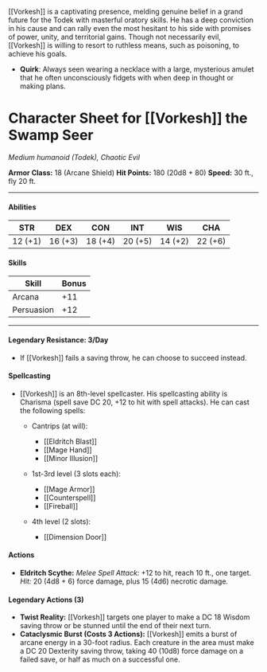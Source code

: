 
[[Vorkesh]] is a captivating presence, melding genuine belief in a grand future for the Todek with masterful oratory skills. He has a deep conviction in his cause and can rally even the most hesitant to his side with promises of power, unity, and territorial gains. Though not necessarily evil, [[Vorkesh]] is willing to resort to ruthless means, such as poisoning, to achieve his goals.

- **Quirk**: Always seen wearing a necklace with a large, mysterious amulet that he often unconsciously fidgets with when deep in thought or making plans.

# Character Sheet for [[Vorkesh]] the Swamp Seer

_Medium humanoid (Todek), Chaotic Evil_

**Armor Class:** 18 (Arcane Shield)
**Hit Points:** 180 (20d8 + 80)
**Speed:** 30 ft., fly 20 ft.

---

#### **Abilities**

|   STR   |   DEX   |   CON   |   INT   |   WIS   |  CHA   |
|:-------:|:-------:|:-------:|:-------:|:-------:|:------:|
| 12 (+1) | 16 (+3) | 18 (+4) | 20 (+5) | 14 (+2) | 22 (+6) |

#### **Skills**

| Skill      | Bonus |
| ---------- | ----- |
| Arcana     | +11   |
| Persuasion | +12    |

---

#### **Legendary Resistance:** 3/Day

- If [[Vorkesh]] fails a saving throw, he can choose to succeed instead.

#### **Spellcasting**

- [[Vorkesh]] is an 8th-level spellcaster. His spellcasting ability is Charisma (spell save DC 20, +12 to hit with spell attacks). He can cast the following spells:
  
    - Cantrips (at will): 
	    - [[Eldritch Blast]]
	    - [[Mage Hand]]
	    - [[Minor Illusion]]
	      
    - 1st-3rd level (3 slots each): 
	    - [[Mage Armor]]
	    - [[Counterspell]]
	    - [[Fireball]]
	      
    - 4th level (2 slots): 
	    - [[Dimension Door]]

#### **Actions**

- **Eldritch Scythe:** _Melee Spell Attack:_ +12 to hit, reach 10 ft., one target. _Hit:_ 20 (4d8 + 6) force damage, plus 15 (4d6) necrotic damage.

#### **Legendary Actions (3)**

- **Twist Reality:** [[Vorkesh]] targets one player to make a DC 18 Wisdom saving throw or be stunned until the end of their next turn.
- **Cataclysmic Burst (Costs 3 Actions):** [[Vorkesh]] emits a burst of arcane energy in a 30-foot radius. Each creature in the area must make a DC 20 Dexterity saving throw, taking 40 (10d8) force damage on a failed save, or half as much on a successful one.